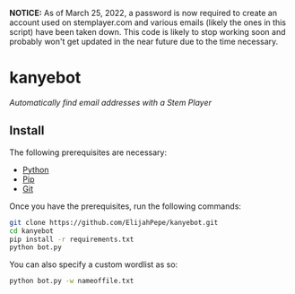 **NOTICE:** As of March 25, 2022, a password is now required to create an account used on stemplayer.com and various emails (likely the ones in this script) have been taken down. This code is likely to stop working soon and probably won't get updated in the near future due to the time necessary.

# kanyebot

*Automatically find email addresses with a Stem Player*

## Install
The following prerequisites are necessary:
* [Python](https://www.python.org/downloads/)
* [Pip](https://pip.pypa.io/en/stable/installation/)
* [Git](https://git-scm.com/)

Once you have the prerequisites, run the following commands:

```sh
git clone https://github.com/ElijahPepe/kanyebot.git
cd kanyebot
pip install -r requirements.txt
python bot.py
```

You can also specify a custom wordlist as so:

```sh
python bot.py -w nameoffile.txt
```

